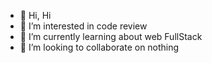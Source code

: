 - 👋 Hi, Hi
- 👀 I’m interested in code review
- 🌱 I’m currently learning about web FullStack
- 💞️ I’m looking to collaborate on nothing

<!---
SauloDriven/SauloDriven is a ✨ special ✨ repository because its `README.md` (this file) appears on your GitHub profile.
You can click the Preview link to take a look at your changes.
--->
